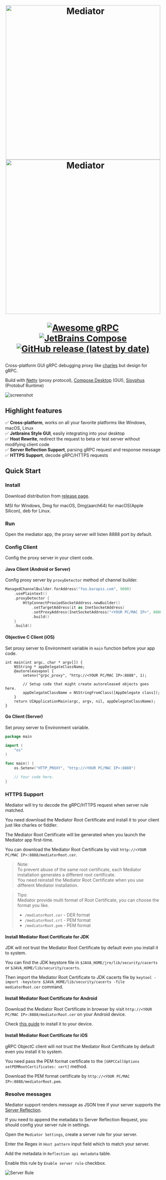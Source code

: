 <h1 align="center">
<p>
<img src="./docs/MD-Light.svg#gh-light-mode-only" width="500px" alt="Mediator"/>
<img src="./docs/MD-Dark.svg#gh-dark-mode-only" width="500px" alt="Mediator"/>
</p>
<p>
<a href="https://github.com/grpc-ecosystem/awesome-grpc"><img alt="Awesome gRPC" src="https://raw.githubusercontent.com/sindresorhus/awesome/main/media/badge.svg" /></a>
<a href="https://www.jetbrains.com/lp/compose/"><img src="https://img.shields.io/badge/JetBrains-Compose-ff69b4" alt="JetBrains Compose"/></a>
<a href="https://github.com/ButterCam/Mediator/releases"><img alt="GitHub release (latest by date)" src="https://img.shields.io/github/v/release/ButterCam/Mediator"></a>
</p>
</h1>

Cross-platform GUI gRPC debugging proxy like [charles](https://www.charlesproxy.com/) but design for gRPC.

Build with [Netty](https://netty.io/) (proxy protocol), [Compose Desktop](https://www.jetbrains.com/lp/compose/) (GUI), [Sisyphus](https://github.com/ButterCam/sisyphus) (Protobuf Runtime)

![screenshot](docs/screenshot.png)

## Highlight features

✅ **Cross-platform**, works on all your favorite platforms like Windows, macOS, Linux  
✅ **Jetbrains Style GUI**, easily integrating into your desktop  
✅ **Host Rewrite**, redirect the request to beta or test server without modifying client code  
✅ **Server Reflection Support**, parsing gRPC request and response message  
✅ **HTTPS Support**, decode gRPC/HTTPS requests

## Quick Start

### Install

Download distribution from [release page](https://github.com/ButterCam/Mediator/releases).

MSI for Windows, Dmg for macOS, Dmg(aarch64) for macOS(Apple Silicon), deb for Linux.

### Run

Open the mediator app, the proxy server will listen 8888 port by default.

### Config Client

Config the proxy server in your client code.

#### Java Client (Android or Server)

Config proxy server by `proxyDetector` method of channel builder.

```Kotlin
ManagedChannelBuilder.forAddress("foo.barapis.com", 9000)
    .usePlaintext()
    .proxyDetector {
        HttpConnectProxiedSocketAddress.newBuilder()
            .setTargetAddress(it as InetSocketAddress)
            .setProxyAddress(InetSocketAddress("<YOUR PC/MAC IP>", 8888))
            .build()
    }
    .build()
```

#### Objective C Client (iOS)

Set proxy server to Environment variable in `main` function before your app code.

```objc
int main(int argc, char * argv[]) {
    NSString * appDelegateClassName;
    @autoreleasepool {
        setenv("grpc_proxy", "http://<YOUR PC/MAC IP>:8888", 1);
        
        // Setup code that might create autoreleased objects goes here.
        appDelegateClassName = NSStringFromClass([AppDelegate class]);
    }
    return UIApplicationMain(argc, argv, nil, appDelegateClassName);
}
```

#### Go Client (Server)

Set proxy server to Environment variable.

```go
package main

import (
	"os"
)

func main() {
	os.Setenv("HTTP_PROXY", "http://<YOUR PC/MAC IP>:8888")

	// Your code here.
}
```

### HTTPS Support

Mediator will try to decode the gRPC/HTTPS request when server rule matched.

You need download the Mediator Root Certificate and install it to your client just like charles or fiddler.

The Mediator Root Certificate will be generated when you launch the Mediator app first-time.

You can download the Mediator Root Certificate by visit `http://<YOUR PC/MAC IP>:8888/mediatorRoot.cer`.

> Note:  
> To prevent abuse of the same root certificate, each Mediator installation generates a different root certificate.  
> You need reinstall the Mediator Root Certificate when you use different Mediator installation.

> Tips:  
> Mediator provide multi format of Root Certificate, you can choose the format you like.
> - `/mediatorRoot.cer` - DER format
> - `/mediatorRoot.crt` - PEM format
> - `/mediatorRoot.pem` - PEM format

#### Install Mediator Root Certificate for JDK

JDK will not trust the Mediator Root Certificate by default even you install it to system.

You can find the JDK keystore file in `$JAVA_HOME/jre/lib/security/cacerts` or `$JAVA_HOME/lib/security/cacerts`.

Then import the Mediator Root Certificate to JDK cacerts file
by `keytool -import -keystore $JAVA_HOME/lib/security/cacerts -file mediatorRoot.cer` command.

#### Install Mediator Root Certificate for Android

Download the Mediator Root Certificate in browser by visit `http://<YOUR PC/MAC IP>:8888/mediatorRoot.cer` on your
Android device.

Check [this guide](https://support.google.com/pixelphone/answer/2844832?hl=en) to install it to your device.

#### Install Mediator Root Certificate for iOS

gRPC ObjectC client will not trust the Mediator Root Certificate by default even you install it to system.

You need pass the PEM format certificate to the `[GRPCCallOptions setPEMRootCertificates: cert]` method.

Download the PEM format certificate by `http://<YOUR PC/MAC IP>:8888/mediatorRoot.pem`.

### Resolve messages

Mediator support renders message as JSON tree if your server supports
the [Server Reflection](https://github.com/grpc/grpc/blob/master/doc/server-reflection.md).

If you need to append the metadata to Server Reflection Request, you should config your server rule in settings.

Open the `Mediator Settings`, create a server rule for your server.

Enter the Regex in `Host pattern` input field which to match your server.

Add the metadata in `Reflection api metadata` table.

Enable this rule by `Enable server rule` checkbox.

![Server Rule](docs/screenshot-rule.png)
